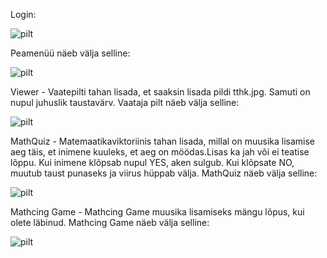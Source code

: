 Login:

![pilt](https://user-images.githubusercontent.com/93324363/194852652-cd21124c-a23e-4929-9205-005a209b7be8.png)

Peamenüü näeb välja selline:

![pilt](https://user-images.githubusercontent.com/93324363/194486845-06b13e89-28c6-4619-8fa1-4a5ab59c5735.png)

Viewer - Vaatepilti tahan lisada, et saaksin lisada pildi tthk.jpg. Samuti on nupul juhuslik taustavärv.
Vaataja pilt näeb välja selline:

![pilt](https://user-images.githubusercontent.com/93324363/194487130-54de41b0-e98b-46f8-ad28-7bebe15403af.png)

MathQuiz - Matemaatikaviktoriinis tahan lisada, millal on muusika lisamise aeg täis, et inimene kuuleks, et aeg on möödas.Lisas ka jah või ei teatise lõppu. 
Kui inimene klõpsab nupul YES, aken sulgub. Kui klõpsate NO, muutub taust punaseks ja viirus hüppab välja.
MathQuiz näeb välja selline:

![pilt](https://user-images.githubusercontent.com/93324363/194487274-39d67e81-7502-4206-bccf-03beefb8a511.png)


Mathcing Game - Mathcing Game muusika lisamiseks mängu lõpus, kui olete läbinud.
Mathcing Game näeb välja selline:

![pilt](https://user-images.githubusercontent.com/93324363/194487385-571cf8ff-8ca0-4d2f-a8ce-b8628d9f3866.png)

